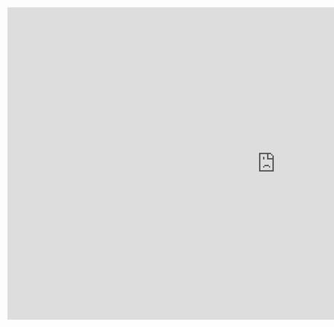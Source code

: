 <iframe src="https://slides.com/verolabtamu/vero-research-updatesfebruary-2023/embed" width="1200" height="700" title="VERO website slidedeck" scrolling="no" frameborder="0" webkitallowfullscreen mozallowfullscreen allowfullscreen></iframe>